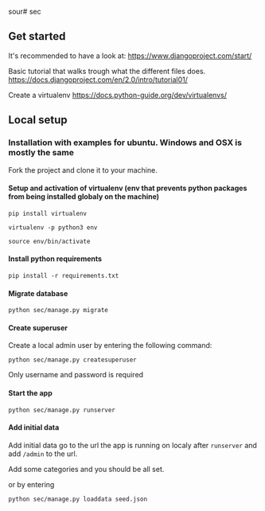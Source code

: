 sour# sec

## Get started
It's recommended to have a look at: https://www.djangoproject.com/start/

Basic tutorial that walks trough what the different files does.
https://docs.djangoproject.com/en/2.0/intro/tutorial01/

Create a virtualenv https://docs.python-guide.org/dev/virtualenvs/


## Local setup

### Installation with examples for ubuntu. Windows and OSX is mostly the same

Fork the project and clone it to your machine.

#### Setup and activation of virtualenv (env that prevents python packages from being installed globaly on the machine)

`pip install virtualenv`

`virtualenv -p python3 env`

`source env/bin/activate`


#### Install python requirements

`pip install -r requirements.txt`


#### Migrate database

`python sec/manage.py migrate`


#### Create superuser

Create a local admin user by entering the following command:

`python sec/manage.py createsuperuser`

Only username and password is required


#### Start the app

`python sec/manage.py runserver`


#### Add initial data

Add initial data go to the url the app is running on localy after `runserver` and add `/admin` to the url.

Add some categories and you should be all set.

or by entering

`python sec/manage.py loaddata seed.json`
